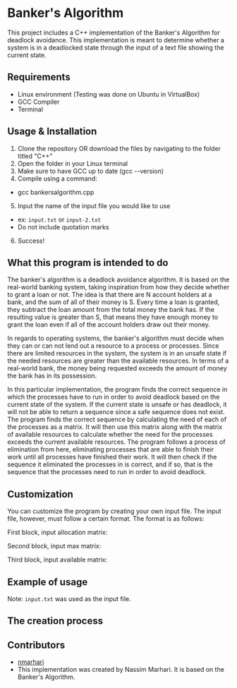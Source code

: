 # Banker's Algorithm

This project includes a C++ implementation of the Banker's Algorithm for deadlock avoidance. This implementation is meant to determine whether a system is in a deadlocked state through the input of a text file showing the current state.

## Requirements
- Linux environment (Testing was done on Ubuntu in VirtualBox)
- GCC Compiler
- Terminal

## Usage & Installation

1. Clone the repository OR download the files by navigating to the folder titled "C++"
2. Open the folder in your Linux terminal
3. Make sure to have GCC up to date (gcc --version)
4. Compile using a command:
  - gcc bankersalgorithm.cpp
5. Input the name of the input file you would like to use
  - ex: `input.txt` or `input-2.txt`
  - Do not include quotation marks
6. Success!

## What this program is intended to do
The banker's algorithm is a deadlock avoidance algorithm. It is based on the real-world banking system, taking inspiration from how they decide whether to grant a loan or not. The idea is that there are N account holders at a bank, and the sum of all of their money is S. Every time a loan is granted, they subtract the loan amount from the total money the bank has. If the resulting value is greater than S, that means they have enough money to grant the loan even if all of the account holders draw out their money.

In regards to operating systems, the banker's algorithm must decide when they can or can not lend out a resource to a process or processes. Since there are limited resources in the system, the system is in an unsafe state if the needed resources are greater than the available resources. In terms of a real-world bank, the money being requested exceeds the amount of money the bank has in its possession.

In this particular implementation, the program finds the correct sequence in which the processes have to run in order to avoid deadlock based on the current state of the system. If the current state is unsafe or has deadlock, it will not be able to return a sequence since a safe sequence does not exist. The program finds the correct sequence by calculating the need of each of the processes as a matrix. It will then use this matrix along with the matrix of available resources to calculate whether the need for the processes exceeds the current available resources. The program follows a process of elimination from here, eliminating processes that are able to finish their work until all processes have finished their work. It will then check if the sequence it eliminated the processes in is correct, and if so, that is the sequence that the processes need to run in order to avoid deadlock.

## Customization

You can customize the program by creating your own input file. The input file, however, must follow a certain format. The format is as follows:

First block, input allocation matrix:

Second block, input max matrix:

Third block, input available matrix:


## Example of usage
Note: `input.txt` was used as the input file.

## The creation process

## Contributors 
- [nmarhari](https://github.com/nmarhari)
- This implementation was created by Nassim Marhari. It is based on the Banker's Algorithm.
